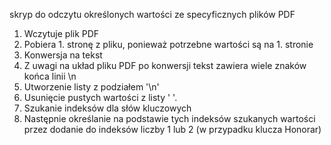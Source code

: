 skryp do odczytu określonych wartości ze specyficznych plików PDF

1. Wczytuje plik PDF
2. Pobiera 1. stronę z pliku, ponieważ potrzebne wartości są na 1. stronie
3. Konwersja na tekst
4. Z uwagi na układ pliku PDF po konwersji tekst zawiera wiele znaków końca linii \n
5. Utworzenie listy z podziałem '\n'
6. Usunięcie pustych wartości z listy ' '.
7. Szukanie indeksów dla słów kluczowych
8. Następnie określanie na podstawie tych indeksów szukanych wartości przez dodanie do indeksów liczby 1 lub 2 (w przypadku klucza Honorar)
